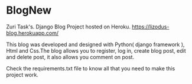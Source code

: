 # BlogNew
Zuri Task's.
Django Blog Project hosted on Heroku.
https://lizodus-blog.herokuapp.com/

This blog was developed and designed with Python( django framework ), Html and Css.The blog allows you to register, log in, create blog post, edit and delete post, it also allows you comment on post. 

Check the requirements.txt file to know all that you need to make this project work.
